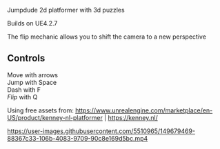 Jumpdude 
2d platformer with 3d puzzles

Builds on UE4.2.7

The flip mechanic allows you to shift the camera to a new perspective

Controls
-------------
Move with arrows  
Jump with Space  
Dash with F  
*Flip* with Q

Using free assets from: https://www.unrealengine.com/marketplace/en-US/product/kenney-nl-platformer | https://kenney.nl/



https://user-images.githubusercontent.com/5510965/149679469-88367c33-106b-4083-9709-90c8e169d5bc.mp4

